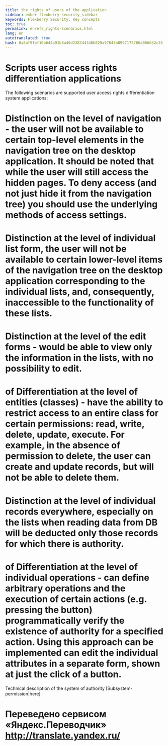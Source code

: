 ```yaml
--- 
title: the rights of users of the application 
sidebar: ember-flexberry-security_sidebar 
keywords: Flexberry Security, Key concepts 
toc: true 
permalink: en/efs_rights-scenarios.html 
lang: en 
autotranslated: true 
hash: 0a8af9fbf10b644a91b8a40d238344348b029a97643b8997175786a066632c35 
--- 
```


# Scripts user access rights differentiation applications 
The following scenarios are supported user access rights differentiation system applications: 
# Distinction on the level of navigation - the user will not be available to certain top-level elements in the navigation tree on the desktop application. It should be noted that while the user will still access the hidden pages. To deny access (and not just hide it from the navigation tree) you should use the underlying methods of access settings. 
# Distinction at the level of individual list form, the user will not be available to certain lower-level items of the navigation tree on the desktop application corresponding to the individual lists, and, consequently, inaccessible to the functionality of these lists. 
# Distinction at the level of the edit forms - would be able to view only the information in the lists, with no possibility to edit. 
# of Differentiation at the level of entities (classes) - have the ability to restrict access to an entire class for certain permissions: read, write, delete, update, execute. For example, in the absence of permission to delete, the user can create and update records, but will not be able to delete them. 
# Distinction at the level of individual records everywhere, especially on the lists when reading data from DB will be deducted only those records for which there is authority. 
# of Differentiation at the level of individual operations - can define arbitrary operations and the execution of certain actions (e.g. pressing the button) programmatically verify the existence of authority for a specified action. Using this approach can be implemented can edit the individual attributes in a separate form, shown at just the click of a button. 

Technical description of the system of authority [Subsystem-permission|here] 



 # Переведено сервисом «Яндекс.Переводчик» http://translate.yandex.ru/